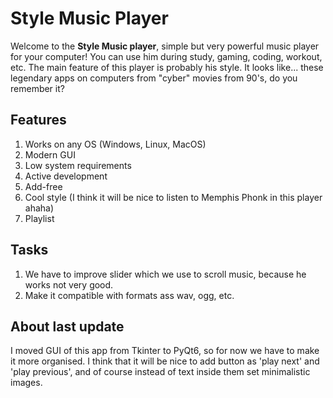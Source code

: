 # Style Music Player

Welcome to the **Style Music player**, simple but very powerful music player for your computer! You can use him during study, gaming, coding, workout, etc. The main feature of this player is probably his style. It looks like... these legendary apps on computers from "cyber" movies from 90's, do you remember it?

## Features

1. Works on any OS (Windows, Linux, MacOS)
2. Modern GUI
3. Low system requirements
4. Active development
5. Add-free
6. Cool style (I think it will be nice to listen to Memphis Phonk in this player ahaha)
7. Playlist

## Tasks

1. We have to improve slider which we use to scroll music, because he works not very good.
2. Make it compatible with formats ass wav, ogg, etc.

## About last update

I moved GUI of this app from Tkinter to PyQt6, so for now we have to make it more organised. I think that it will be nice to add button as 'play next' and 'play previous', and of course instead of text inside them set minimalistic images.
